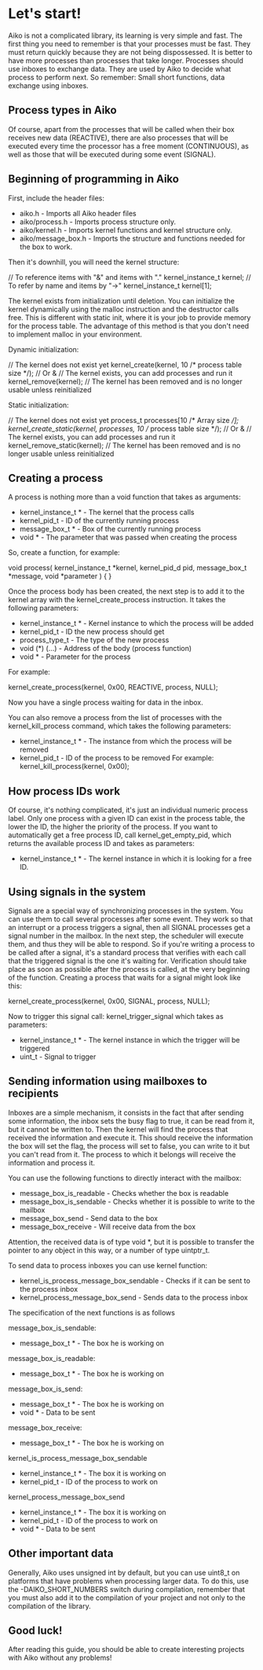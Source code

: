 # Let's start!

Aiko is not a complicated library, its learning is very simple and fast. The 
first thing you need to remember is that your processes must be fast. They 
must return quickly because they are not being dispossessed. It is better to 
have more processes than processes that take longer. Processes should use 
inboxes to exchange data. They are used by Aiko to decide what process to 
perform next. So remember: Small short functions, data exchange using inboxes.


## Process types in Aiko

Of course, apart from the processes that will be called when their box 
receives new data (REACTIVE), there are also processes that will be executed 
every time the processor has a free moment (CONTINUOUS), as well as those that 
will be executed during some event (SIGNAL).


## Beginning of programming in Aiko

First, include the header files:
 * aiko.h - Imports all Aiko header files
 * aiko/process.h - Imports process structure only.
 * aiko/kernel.h - Imports kernel functions and kernel structure only.
 * aiko/message_box.h - Imports the structure and functions needed for 
   the box to work.


Then it's downhill, you will need the kernel structure:

// To reference items with "&" and items with "."
kernel_instance_t kernel;
// To refer by name and items by "->"
kernel_instance_t kernel[1];


The kernel exists from initialization until deletion. You can initialize the 
kernel dynamically using the malloc instruction and the destructor calls free. 
This is different with static init, where it is your job to provide memory for
the process table. The advantage of this method is that you don't need to 
implement malloc in your environment.


Dynamic initialization:

// The kernel does not exist yet
kernel_create(kernel, 10 /* process table size */); // Or &
// The kernel exists, you can add processes and run it
kernel_remove(kernel);
// The kernel has been removed and is no longer usable unless reinitialized


Static initialization:

// The kernel does not exist yet
process_t processes[10 /* Array size */];
kernel_create_static(kernel, processes, 10 /* process table size */); // Or &
// The kernel exists, you can add processes and run it
kernel_remove_static(kernel);
// The kernel has been removed and is no longer usable unless reinitialized


## Creating a process

A process is nothing more than a void function that takes as arguments:
 * kernel_instance_t * - The kernel that the process calls
 * kernel_pid_t - ID of the currently running process
 * message_box_t * - Box of the currently running process
 * void * - The parameter that was passed when creating the process

So, create a function, for example:

void process(
    kernel_instance_t *kernel, 
    kernel_pid_d pid, 
    message_box_t *message, 
    void *parameter
) {
}


Once the process body has been created, the next step is to add it to the 
kernel array with the kernel_create_process instruction. It takes the 
following parameters:
 * kernel_instance_t * - Kernel instance to which the process will be added
 * kernel_pid_t - ID the new process should get
 * process_type_t - The type of the new process
 * void (*) (...) - Address of the body (process function)
 * void * - Parameter for the process


For example:

kernel_create_process(kernel, 0x00, REACTIVE, process, NULL);


Now you have a single process waiting for data in the inbox.


You can also remove a process from the list of processes with the 
kernel_kill_process command, which takes the following parameters:
 * kernel_instance_t * - The instance from which the process will be removed
 * kernel_pid_t - ID of the process to be removed
For example:
kernel_kill_process(kernel, 0x00);


## How process IDs work

Of course, it's nothing complicated, it's just an individual numeric process 
label. Only one process with a given ID can exist in the process table, the 
lower the ID, the higher the priority of the process. If you want to 
automatically get a free process ID, call kernel_get_empty_pid, which returns 
the available process ID and takes as parameters:
 * kernel_instance_t * - The kernel instance in which it is looking for a 
   free ID.


## Using signals in the system

Signals are a special way of synchronizing processes in the system. You can
use them to call several processes after some event. They work so that an 
interrupt or a process triggers a signal, then all SIGNAL processes get a 
signal number in the mailbox. In the next step, the scheduler will execute 
them, and thus they will be able to respond. So if you're writing a process 
to be called after a signal, it's a standard process that verifies with each 
call that the triggered signal is the one it's waiting for. Verification 
should take place as soon as possible after the process is called, at the 
very beginning of the function. Creating a process that waits for a signal 
might look like this:

kernel_create_process(kernel, 0x00, SIGNAL, process, NULL);


Now to trigger this signal call: kernel_trigger_signal which takes as 
parameters:
 * kernel_instance_t * - The kernel instance in which the trigger 
   will be triggered
 * uint_t - Signal to trigger


## Sending information using mailboxes to recipients

Inboxes are a simple mechanism, it consists in the fact that after sending 
some information, the inbox sets the busy flag to true, it can be read from 
it, but it cannot be written to. Then the kernel will find the process that 
received the information and execute it. This should receive the information
the box will set the flag, the process will set to false, you can write to 
it but you can't read from it. The process to which it belongs will receive 
the information and process it.


You can use the following functions to directly interact with the mailbox:
  * message_box_is_readable - Checks whether the box is readable
  * message_box_is_sendable - Checks whether it is possible to write to the 
    mailbox
  * message_box_send - Send data to the box
  * message_box_receive - Will receive data from the box


Attention, the received data is of type void *, but it is possible to transfer
the pointer to any object in this way, or a number of type uintptr_t.


To send data to process inboxes you can use kernel function:
  * kernel_is_process_message_box_sendable - Checks if it can be sent to the 
    process inbox
  * kernel_process_message_box_send - Sends data to the process inbox


The specification of the next functions is as follows

message_box_is_sendable:
  * message_box_t * - The box he is working on


message_box_is_readable:
  * message_box_t * - The box he is working on


message_box_is_send:
  * message_box_t * - The box he is working on
  * void * - Data to be sent


message_box_receive:
  * message_box_t * - The box he is working on


kernel_is_process_message_box_sendable
  * kernel_instance_t * - The box it is working on
  * kernel_pid_t - ID of the process to work on


kernel_process_message_box_send
  * kernel_instance_t * - The box it is working on
  * kernel_pid_t - ID of the process to work on
  * void * - Data to be sent


## Other important data

Generally, Aiko uses unsigned int by default, but you can use uint8_t on 
platforms that have problems when processing larger data. To do this, use 
the -DAIKO_SHORT_NUMBERS switch during compilation, remember that you must 
also add it to the compilation of your project and not only to the compilation
of the library.


## Good luck!

After reading this guide, you should be able to create interesting projects 
with Aiko without any problems!
